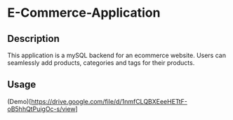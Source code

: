 # E-Commerce-Application

## Description

This application is a mySQL backend for an ecommerce website. Users can seamlessly add products, categories and tags for their products.

## Usage

(Demo)[https://drive.google.com/file/d/1nmfCLQBXEeeHETtF-oB5hhQtPuigOc-s/view]

